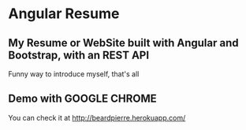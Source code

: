 # Angular Resume

## My Resume or WebSite built with Angular and Bootstrap, with an REST API

Funny way to introduce myself, that's all

## Demo with GOOGLE CHROME

You can check it at http://beardpierre.herokuapp.com/
